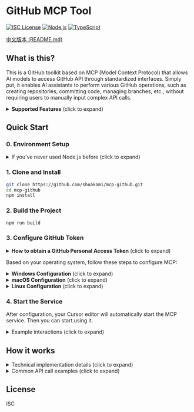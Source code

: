 # GitHub MCP Tool

[![ISC License](https://img.shields.io/badge/License-ISC-4a5568?style=flat-square)](https://opensource.org/licenses/ISC)
[![Node.js](https://img.shields.io/badge/Node.js-18.x-48bb78?style=flat-square)](https://nodejs.org/)
[![TypeScript](https://img.shields.io/badge/TypeScript-5.x-3178c6?style=flat-square)](https://www.typescriptlang.org/)

[中文版本 (README.md)](README.md)

## What is this?

This is a GitHub toolkit based on MCP (Model Context Protocol) that allows AI models to access GitHub API through standardized interfaces. Simply put, it enables AI assistants to perform various GitHub operations, such as creating repositories, committing code, managing branches, etc., without requiring users to manually input complex API calls.

<details>
<summary><b>Supported Features</b> (click to expand)</summary>

- **Repository management**: create, get, list, update, delete
- **Branch operations**: create, get, list, delete
- **Pull Request management**: create, get, list, update, merge
- **Issue management**: create, get, list, update, close
- **User operations**: view following, interaction statistics
- **Code management**: file content, commit history
</details>

## Quick Start

### 0. Environment Setup

<details>
<summary>If you've never used Node.js before (click to expand)</summary>

1. Install Node.js and npm
   - Visit [Node.js website](https://nodejs.org/)
   - Download and install the LTS (Long Term Support) version
   - Select the default options during installation, which will install both Node.js and npm

2. Verify installation
   - After installation, open Command Prompt (CMD) or PowerShell
   - Type the following commands to confirm successful installation:
     ```bash
     node --version
     npm --version
     ```
   - If version numbers are displayed, the installation was successful

3. Install Git (if not already installed)
   - Visit [Git website](https://git-scm.com/)
   - Download and install Git
   - Use default options during installation
</details>

### 1. Clone and Install

```bash
git clone https://github.com/shuakami/mcp-github.git
cd mcp-github
npm install
```

### 2. Build the Project

```bash
npm run build
```

### 3. Configure GitHub Token

<details>
<summary><b>How to obtain a GitHub Personal Access Token</b> (click to expand)</summary>

1. Visit GitHub's personal access token settings page: https://github.com/settings/tokens
2. Click "Generate new token" → "Generate new token (classic)"
3. Enter a token description, such as "MCP GitHub Tool"
4. For permissions, select at least:
   - `repo` (full access)
   - `user` (user information)
5. Click the "Generate token" button at the bottom of the page
6. **Very important**: Copy the token immediately, as you won't be able to see it again
</details>

Based on your operating system, follow these steps to configure MCP:

<details>
<summary><b>Windows Configuration</b> (click to expand)</summary>

1. In Cursor, open or create the MCP configuration file: `C:\Users\your_username\.cursor\mcp.json`
   - Note: Replace `your_username` with your Windows username (i.e., your computer account name)

2. Add or modify the configuration as follows:

```json
{
  "mcpServers": {
    "github-mcp": {
      "command": "powershell",
      "args": [
        "-WindowStyle",
        "Hidden",
        "-Command",
        "node",
        "C:/Users/your_username/mcp-github/dist/index.js"
      ],
      "env": {
        "GITHUB_TOKEN": "your_github_token"
      }
    }
  }
}
```

> ⚠️ **Important Note**:
> - Replace `your_username` with your Windows username (e.g., `C:/Users/John/mcp-github/...`)
> - Replace `your_github_token` with the token you obtained in the previous step
> - Make sure the path correctly points to your project directory
</details>

<details>
<summary><b>macOS Configuration</b> (click to expand)</summary>

1. In Cursor, open or create the MCP configuration file: `/Users/your_username/.cursor/mcp.json`
   - Note: Replace `your_username` with your macOS username

2. Add or modify the configuration as follows:

```json
{
  "mcpServers": {
    "github-mcp": {
      "command": "bash",
      "args": [
        "-c",
        "node /Users/your_username/mcp-github/dist/index.js"
      ],
      "env": {
        "GITHUB_TOKEN": "your_github_token"
      }
    }
  }
}
```

> ⚠️ **Important Note**:
> - Replace `your_username` with your macOS username (e.g., `/Users/johndoe/mcp-github/...`)
> - Replace `your_github_token` with the token you obtained in the previous step
> - Make sure the path correctly points to your project directory
</details>

<details>
<summary><b>Linux Configuration</b> (click to expand)</summary>

1. In Cursor, open or create the MCP configuration file: `/home/your_username/.cursor/mcp.json`
   - Note: Replace `your_username` with your Linux username

2. Add or modify the configuration as follows:

```json
{
  "mcpServers": {
    "github-mcp": {
      "command": "bash",
      "args": [
        "-c",
        "node /home/your_username/mcp-github/dist/index.js"
      ],
      "env": {
        "GITHUB_TOKEN": "your_github_token"
      }
    }
  }
}
```

> ⚠️ **Important Note**:
> - Replace `your_username` with your Linux username (e.g., `/home/user/mcp-github/...`)
> - Replace `your_github_token` with the token you obtained in the previous step
> - Make sure the path correctly points to your project directory
</details>

### 4. Start the Service

After configuration, your Cursor editor will automatically start the MCP service. Then you can start using it.

<details>
<summary>Example interactions (click to expand)</summary>

You can ask the AI to perform operations like:
- "Create a private repository named test-project"
- "List all my repositories"
- "Create a PR in my-repo from feature branch to main branch"
- "Get the content of README.md file from my-repo"
</details>

## How it works

<details>
<summary>Technical implementation details (click to expand)</summary>

This tool is built on the **MCP (Model Context Protocol)** standard, serving as a bridge between AI models and the GitHub API. It uses **octokit.js** as the underlying GitHub API client and **Zod** for request validation and type checking.

Each GitHub operation is encapsulated as a standardized MCP tool, receiving structured parameters and returning formatted results. Response data is intelligently processed, automatically removing redundant information, extracting key content, and converting to a **human-readable format**. 

This approach allows AI models to easily understand complex data structures returned by the GitHub API and interact with users in a more natural way.
</details>

<details>
<summary>Common API call examples (click to expand)</summary>

Create Repository:
```javascript
{
  name: "awesome-project",
  description: "My awesome project",
  isPrivate: true
}
```

Create Pull Request:
```javascript
{
  owner: "shuakami",
  repo: "awesome-project",
  title: "Add new feature",
  head: "feature-branch",
  base: "main",
  body: "This PR adds a new cool feature"
}
```

Get File Content:
```javascript
{
  owner: "shuakami",
  repo: "awesome-project",
  path: "README.md"
}
```
</details>

## License

ISC 